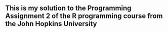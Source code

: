 ## This is my solution to the Programming Assignment 2 of the R programming course from the John Hopkins University